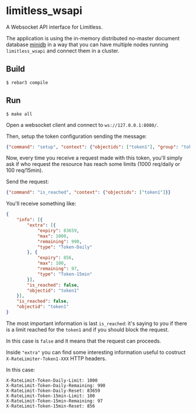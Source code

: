 limitless_wsapi
=====

A Websocket API interface for Limitless.

The application is using the in-memory distributed no-master document database
[minidb](https://github.com/hachreak/minidb) in a way that you can
have multiple nodes running `limitless_wsapi` and connect them in a cluster.

Build
-----

    $ rebar3 compile

Run
---

    $ make all

Open a websocket client and connect to `ws://127.0.0.1:8080/`.

Then, setup the token configuration sending the message:

```json
{"command": "setup", "context": {"objectids": ["token1"], "group": "token"}}
```

Now, every time you receive a request made with this token, you'll simply ask
if who request the resource has reach some limits
(1000 req/daily or 100 req/15min).

Send the request:

```json
{"command": "is_reached", "context": {"objectids": ["token1"]}}
```

You'll receive something like:

```json
{
	"info": [{
		"extra": [{
			"expiry": 83659,
			"max": 1000,
			"remaining": 990,
			"type": "Token-Daily"
		}, {
			"expiry": 856,
			"max": 100,
			"remaining": 97,
			"type": "Token-15min"
		}],
		"is_reached": false,
		"objectid": "token1"
	}],
	"is_reached": false,
	"objectid": "token1"
}
```

The most important information is last `is_reached`: it's saying to you if
there is a limit reached for the `token1` and if you should block the request.

In this case is `false` and it means that the request can proceeds.

Inside `"extra"` you can find some interesting information useful to costruct
`X-RateLimiter-Token1-XXX` HTTP headers.

In this case:

```
X-RateLimit-Token-Daily-Limit: 1000
X-RateLimit-Token-Daily-Remaining: 990
X-RateLimit-Token-Daily-Reset: 83659
X-RateLimit-Token-15min-Limit: 100
X-RateLimit-Token-15min-Remaining: 97
X-RateLimit-Token-15min-Reset: 856
```
